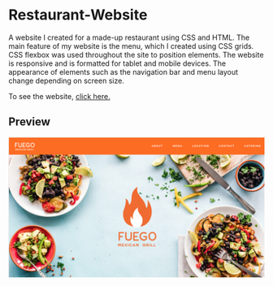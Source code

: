 # Restaurant-Website
A website I created for a made-up restaurant using CSS and HTML. The main feature of my website is the menu, which I created using CSS grids. 
CSS flexbox was used throughout the site to position elements. The website is responsive and is formatted for tablet and mobile devices. The appearance of elements such as the navigation bar and 
menu layout change depending on screen size. 

To see the website, <a href="https://ivanamiovcic.github.io/Restaurant-Website/"> click here. </a>

## Preview

<img src="images/website-preview.png">


